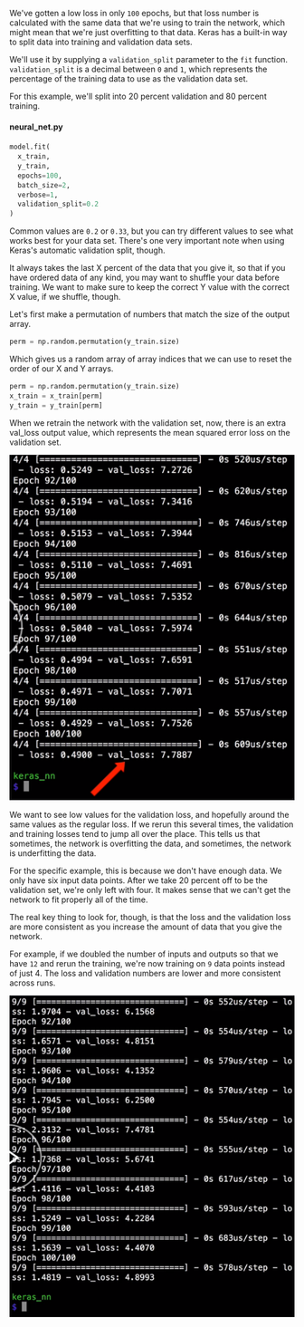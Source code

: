 We've gotten a low loss in only `100` epochs, but that loss number is calculated with the same data that we're using to train the network, which might mean that we're just overfitting to that data. Keras has a built-in way to split data into training and validation data sets.

We'll use it by supplying a `validation_split` parameter to the `fit` function. `validation_split` is a decimal between `0` and `1`, which represents the percentage of the training data to use as the validation data set.

For this example, we'll split into 20 percent validation and 80 percent training. 

#### neural_net.py

```python
model.fit(
  x_train, 
  y_train,
  epochs=100, 
  batch_size=2, 
  verbose=1,
  validation_split=0.2
)
```
Common values are `0.2` or `0.33`, but you can try different values to see what works best for your data set. There's one very important note when using Keras's automatic validation split, though.

It always takes the last X percent of the data that you give it, so that if you have ordered data of any kind, you may want to shuffle your data before training. We want to make sure to keep the correct Y value with the correct X value, if we shuffle, though.

Let's first make a permutation of numbers that match the size of the output array.

```python
perm = np.random.permutation(y_train.size)
```

Which gives us a random array of array indices that we can use to reset the order of our X and Y arrays. 

```python
perm = np.random.permutation(y_train.size)
x_train = x_train[perm]
y_train = y_train[perm]
```

When we retrain the network with the validation set, now, there is an extra val_loss output value, which represents the mean squared error loss on the validation set.

![val_loss](../images/python-separate-training-and-validation-data-automatically-in-keras-with-validation_split-val-loss.png)

We want to see low values for the validation loss, and hopefully around the same values as the regular loss. If we rerun this several times, the validation and training losses tend to jump all over the place. This tells us that sometimes, the network is overfitting the data, and sometimes, the network is underfitting the data.

For the specific example, this is because we don't have enough data. We only have six input data points. After we take 20 percent off to be the validation set, we're only left with four. It makes sense that we can't get the network to fit properly all of the time.

The real key thing to look for, though, is that the loss and the validation loss are more consistent as you increase the amount of data that you give the network.

For example, if we doubled the number of inputs and outputs so that we have `12` and rerun the training, we're now training on `9` data points instead of just 4. The loss and validation numbers are lower and more consistent across runs.

![9 Data Points](../images/python-separate-training-and-validation-data-automatically-in-keras-with-validation_split-9-data-points.png)
